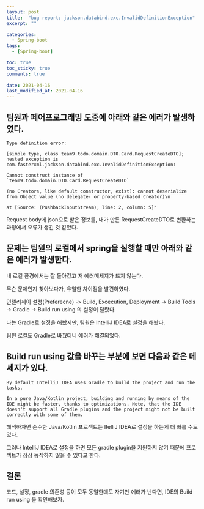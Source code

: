 ```yaml
---
layout: post
title:  "bug report: jackson.databind.exc.InvalidDefinitionException"
excerpt: ""

categories:
  - Spring-boot
tags:
  - [Spring-boot]

toc: true
toc_sticky: true
comments: true
 
date: 2021-04-16
last_modified_at: 2021-04-16
---
```

## 팀원과 페어프로그래밍 도중에 아래와 같은 에러가 발생하였다.

```
Type definition error: 

[simple type, class team9.todo.domain.DTO.Card.RequestCreateDTO]; nested exception is com.fasterxml.jackson.databind.exc.InvalidDefinitionException: 

Cannot construct instance of `team9.todo.domain.DTO.Card.RequestCreateDTO`

(no Creators, like default constructor, exist): cannot deserialize from Object value (no delegate- or property-based Creator)\n 

at [Source: (PushbackInputStream); line: 2, column: 5]"
```

Request body에 json으로 받은 정보를, 내가 만든 RequestCreateDTO로 변환하는 과정에서 오류가 생긴 것 같았다.

## 문제는 팀원의 로컬에서 spring을 실행할 때만 아래와 같은 에러가 발생한다.

내 로컬 환경에서는 잘 돌아갔고 저 에러메세지가 뜨지 않는다.

무슨 문제인지 찾아보다가, 유일한 차이점을 발견하였다.

인텔리제이 설정(Preferecne) -> Build, Excecution, Deployment -> Build Tools -> Gradle -> Build run using 의 설정이 달랐다.

나는 Gradle로 설정을 해놨지만, 팀원은 IntelliJ IDEA로 설정을 해놨다.

팀원 로컬도 Gradle로 바꿨더니 에러가 해결되었다.

## Build run using 값을 바꾸는 부분에 보면 다음과 같은 메세지가 있다.

```
By default IntelliJ IDEA uses Gradle to build the project and run the tasks.

In a pure Java/Kotlin project, building and running by means of the IDE might be faster, thanks to optimizations. Note, that the IDE doesn't support all Gradle plugins and the project might not be built correctly with some of them.
```

해석하자면 순수한 Java/Kotlin 프로젝트는 ItelliJ IDEA로 설정을 하는게 더 빠를 수도 있다.

그러나 IntelliJ IDEA로 설정을 하면 모든 gradle plugin을 지원하지 않기 때문에 프로젝트가 정상 동작하지 않을 수 있다고 한다.

## 결론

코드, 설정, gradle 의존성 등이 모두 동일한데도 자기만 에러가 난다면, IDE의 Build run using 을 확인해보자.